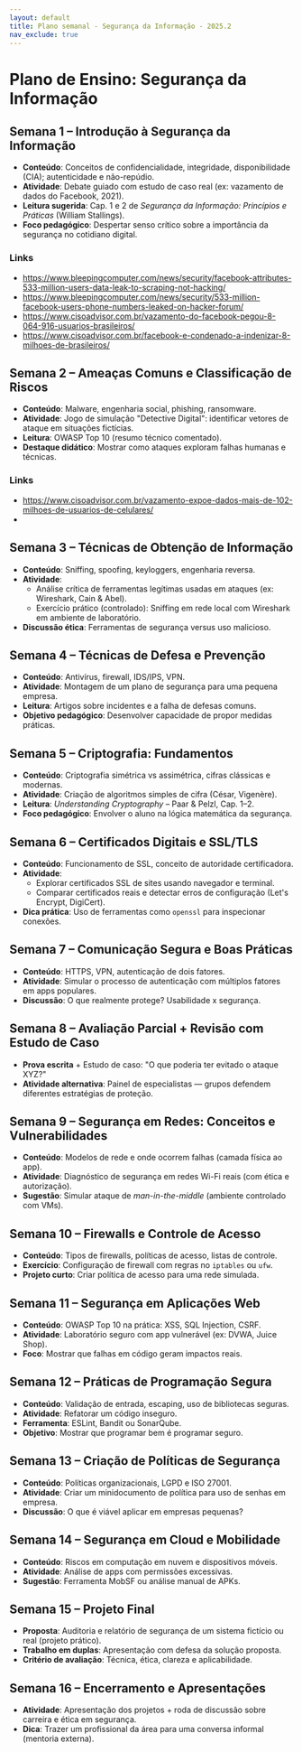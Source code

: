 ```yaml
---
layout: default
title: Plano semanal - Segurança da Informação - 2025.2
nav_exclude: true
---
```


# Plano de Ensino: Segurança da Informação

## Semana 1 – Introdução à Segurança da Informação

- **Conteúdo**: Conceitos de confidencialidade, integridade, disponibilidade (CIA); autenticidade e não-repúdio.
- **Atividade**: Debate guiado com estudo de caso real (ex: vazamento de dados do Facebook, 2021).
- **Leitura sugerida**: Cap. 1 e 2 de _Segurança da Informação: Princípios e Práticas_ (William Stallings).
- **Foco pedagógico**: Despertar senso crítico sobre a importância da segurança no cotidiano digital.

### Links

- https://www.bleepingcomputer.com/news/security/facebook-attributes-533-million-users-data-leak-to-scraping-not-hacking/
- https://www.bleepingcomputer.com/news/security/533-million-facebook-users-phone-numbers-leaked-on-hacker-forum/
- https://www.cisoadvisor.com.br/vazamento-do-facebook-pegou-8-064-916-usuarios-brasileiros/
- https://www.cisoadvisor.com.br/facebook-e-condenado-a-indenizar-8-milhoes-de-brasileiros/

## Semana 2 – Ameaças Comuns e Classificação de Riscos

- **Conteúdo**: Malware, engenharia social, phishing, ransomware.
- **Atividade**: Jogo de simulação "Detective Digital": identificar vetores de ataque em situações fictícias.
- **Leitura**: OWASP Top 10 (resumo técnico comentado).
- **Destaque didático**: Mostrar como ataques exploram falhas humanas e técnicas.

### Links

- https://www.cisoadvisor.com.br/vazamento-expoe-dados-mais-de-102-milhoes-de-usuarios-de-celulares/
-

## Semana 3 – Técnicas de Obtenção de Informação

- **Conteúdo**: Sniffing, spoofing, keyloggers, engenharia reversa.
- **Atividade**:
  - Análise crítica de ferramentas legítimas usadas em ataques (ex: Wireshark, Cain & Abel).
  - Exercício prático (controlado): Sniffing em rede local com Wireshark em ambiente de laboratório.
- **Discussão ética**: Ferramentas de segurança versus uso malicioso.

## Semana 4 – Técnicas de Defesa e Prevenção

- **Conteúdo**: Antivírus, firewall, IDS/IPS, VPN.
- **Atividade**: Montagem de um plano de segurança para uma pequena empresa.
- **Leitura**: Artigos sobre incidentes e a falha de defesas comuns.
- **Objetivo pedagógico**: Desenvolver capacidade de propor medidas práticas.

## Semana 5 – Criptografia: Fundamentos

- **Conteúdo**: Criptografia simétrica vs assimétrica, cifras clássicas e modernas.
- **Atividade**: Criação de algoritmos simples de cifra (César, Vigenère).
- **Leitura**: _Understanding Cryptography_ – Paar & Pelzl, Cap. 1–2.
- **Foco pedagógico**: Envolver o aluno na lógica matemática da segurança.

## Semana 6 – Certificados Digitais e SSL/TLS

- **Conteúdo**: Funcionamento de SSL, conceito de autoridade certificadora.
- **Atividade**:
  - Explorar certificados SSL de sites usando navegador e terminal.
  - Comparar certificados reais e detectar erros de configuração (Let's Encrypt, DigiCert).
- **Dica prática**: Uso de ferramentas como `openssl` para inspecionar conexões.

## Semana 7 – Comunicação Segura e Boas Práticas

- **Conteúdo**: HTTPS, VPN, autenticação de dois fatores.
- **Atividade**: Simular o processo de autenticação com múltiplos fatores em apps populares.
- **Discussão**: O que realmente protege? Usabilidade x segurança.

## Semana 8 – Avaliação Parcial + Revisão com Estudo de Caso

- **Prova escrita** + Estudo de caso: "O que poderia ter evitado o ataque XYZ?"
- **Atividade alternativa**: Painel de especialistas — grupos defendem diferentes estratégias de proteção.

## Semana 9 – Segurança em Redes: Conceitos e Vulnerabilidades

- **Conteúdo**: Modelos de rede e onde ocorrem falhas (camada física ao app).
- **Atividade**: Diagnóstico de segurança em redes Wi-Fi reais (com ética e autorização).
- **Sugestão**: Simular ataque de _man-in-the-middle_ (ambiente controlado com VMs).

## Semana 10 – Firewalls e Controle de Acesso

- **Conteúdo**: Tipos de firewalls, políticas de acesso, listas de controle.
- **Exercício**: Configuração de firewall com regras no `iptables` ou `ufw`.
- **Projeto curto**: Criar política de acesso para uma rede simulada.

## Semana 11 – Segurança em Aplicações Web

- **Conteúdo**: OWASP Top 10 na prática: XSS, SQL Injection, CSRF.
- **Atividade**: Laboratório seguro com app vulnerável (ex: DVWA, Juice Shop).
- **Foco**: Mostrar que falhas em código geram impactos reais.

## Semana 12 – Práticas de Programação Segura

- **Conteúdo**: Validação de entrada, escaping, uso de bibliotecas seguras.
- **Atividade**: Refatorar um código inseguro.
- **Ferramenta**: ESLint, Bandit ou SonarQube.
- **Objetivo**: Mostrar que programar bem é programar seguro.

## Semana 13 – Criação de Políticas de Segurança

- **Conteúdo**: Políticas organizacionais, LGPD e ISO 27001.
- **Atividade**: Criar um minidocumento de política para uso de senhas em empresa.
- **Discussão**: O que é viável aplicar em empresas pequenas?

## Semana 14 – Segurança em Cloud e Mobilidade

- **Conteúdo**: Riscos em computação em nuvem e dispositivos móveis.
- **Atividade**: Análise de apps com permissões excessivas.
- **Sugestão**: Ferramenta MobSF ou análise manual de APKs.

## Semana 15 – Projeto Final

- **Proposta**: Auditoria e relatório de segurança de um sistema fictício ou real (projeto prático).
- **Trabalho em duplas**: Apresentação com defesa da solução proposta.
- **Critério de avaliação**: Técnica, ética, clareza e aplicabilidade.

## Semana 16 – Encerramento e Apresentações

- **Atividade**: Apresentação dos projetos + roda de discussão sobre carreira e ética em segurança.
- **Dica**: Trazer um profissional da área para uma conversa informal (mentoria externa).
